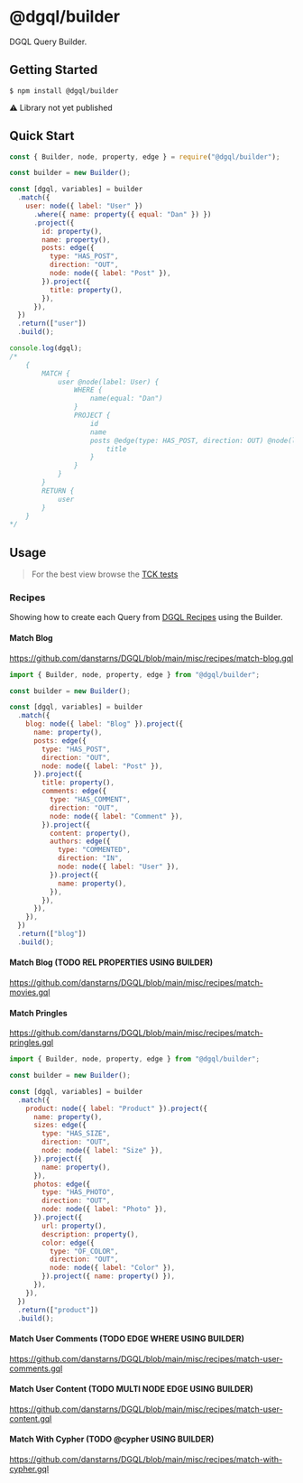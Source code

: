 # @dgql/builder

DGQL Query Builder.

## Getting Started

```
$ npm install @dgql/builder
```

⚠ Library not yet published

## Quick Start

```js
const { Builder, node, property, edge } = require("@dgql/builder");

const builder = new Builder();

const [dgql, variables] = builder
  .match({
    user: node({ label: "User" })
      .where({ name: property({ equal: "Dan" }) })
      .project({
        id: property(),
        name: property(),
        posts: edge({
          type: "HAS_POST",
          direction: "OUT",
          node: node({ label: "Post" }),
        }).project({
          title: property(),
        }),
      }),
  })
  .return(["user"])
  .build();

console.log(dgql);
/*
    {
        MATCH {
            user @node(label: User) {
                WHERE {
                    name(equal: "Dan")
                }
                PROJECT {
                    id
                    name
                    posts @edge(type: HAS_POST, direction: OUT) @node(label: Post) {
                        title
                    }
                }
            }
        }
        RETURN {
            user
        }
    }
*/
```

## Usage

> For the best view browse the [TCK tests](./tests/tck)

### Recipes

Showing how to create each Query from [DGQL Recipes](https://github.com/danstarns/DGQL/tree/main/misc/recipes) using the Builder.

#### Match Blog

https://github.com/danstarns/DGQL/blob/main/misc/recipes/match-blog.gql

```js
import { Builder, node, property, edge } from "@dgql/builder";

const builder = new Builder();

const [dgql, variables] = builder
  .match({
    blog: node({ label: "Blog" }).project({
      name: property(),
      posts: edge({
        type: "HAS_POST",
        direction: "OUT",
        node: node({ label: "Post" }),
      }).project({
        title: property(),
        comments: edge({
          type: "HAS_COMMENT",
          direction: "OUT",
          node: node({ label: "Comment" }),
        }).project({
          content: property(),
          authors: edge({
            type: "COMMENTED",
            direction: "IN",
            node: node({ label: "User" }),
          }).project({
            name: property(),
          }),
        }),
      }),
    }),
  })
  .return(["blog"])
  .build();
```

#### Match Blog (TODO REL PROPERTIES USING BUILDER)

https://github.com/danstarns/DGQL/blob/main/misc/recipes/match-movies.gql

#### Match Pringles

https://github.com/danstarns/DGQL/blob/main/misc/recipes/match-pringles.gql

```js
import { Builder, node, property, edge } from "@dgql/builder";

const builder = new Builder();

const [dgql, variables] = builder
  .match({
    product: node({ label: "Product" }).project({
      name: property(),
      sizes: edge({
        type: "HAS_SIZE",
        direction: "OUT",
        node: node({ label: "Size" }),
      }).project({
        name: property(),
      }),
      photos: edge({
        type: "HAS_PHOTO",
        direction: "OUT",
        node: node({ label: "Photo" }),
      }).project({
        url: property(),
        description: property(),
        color: edge({
          type: "OF_COLOR",
          direction: "OUT",
          node: node({ label: "Color" }),
        }).project({ name: property() }),
      }),
    }),
  })
  .return(["product"])
  .build();
```

#### Match User Comments (TODO EDGE WHERE USING BUILDER)

https://github.com/danstarns/DGQL/blob/main/misc/recipes/match-user-comments.gql

#### Match User Content (TODO MULTI NODE EDGE USING BUILDER)

https://github.com/danstarns/DGQL/blob/main/misc/recipes/match-user-content.gql

#### Match With Cypher (TODO @cypher USING BUILDER)

https://github.com/danstarns/DGQL/blob/main/misc/recipes/match-with-cypher.gql
